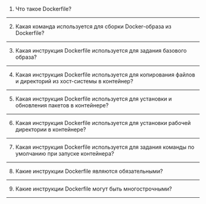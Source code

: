 
1. Что такое Dockerfile?
___

2. Какая команда используется для сборки Docker-образа из Dockerfile?
_____

3. Какая инструкция Dockerfile используется для задания базового образа?
____

4. Какая инструкция Dockerfile используется для копирования файлов и директорий из хост-системы в контейнер?
____

5. Какая инструкция Dockerfile используется для установки и обновления пакетов в контейнере?
____

6. Какая инструкция Dockerfile используется для установки рабочей директории в контейнере?
____

7. Какая инструкция Dockerfile используется для задания команды по умолчанию при запуске контейнера?
____

8. Какие инструкции Dockerfile являются обязательными?
____

9. Какие инструкции Dockerfile могут быть многострочными?
____
